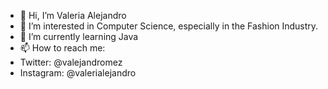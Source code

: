 - 👋 Hi, I’m Valeria Alejandro
- 👀 I’m interested in Computer Science, especially in the Fashion Industry.
- 🌱 I’m currently learning Java
- 📫 How to reach me:
- Twitter: @valejandromez
- Instagram: @valerialejandro

<!---
valerialejandro/valerialejandro is a ✨ special ✨ repository because its `README.md` (this file) appears on your GitHub profile.
You can click the Preview link to take a look at your changes.
--->
